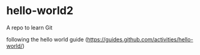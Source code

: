 # hello-world2
A repo to learn Git

following the hello world guide (https://guides.github.com/activities/hello-world/)
